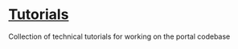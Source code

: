 # [Tutorials](https://ucsd-wip.github.io/Tutorials/)

Collection of technical tutorials for working on the portal codebase
